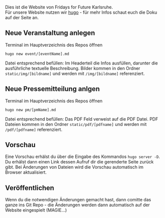 Dies ist die Website von Fridays for Future Karlsruhe.  
Für unsere Website nutzen wir [hugo](https://gohugo.io/) - für mehr Infos schaut euch die Doku auf der Seite an.

## Neue Veranstaltung anlegen
Terminal im Hauptverzeichnis des Repos öffnen
```
hugo new event/[eventName].md
```
Datei entsprechend befüllen: Im Headerteil die Infos ausfüllen, darunter die ausführliche textuelle Beschreibung.
Bilder kommen in den Ordner `static/img/[bildname]` und werden mit `/img/[bildname]` referenziert.

## Neue Pressemitteilung anlgen
Terminal im Hauptverzeichnis des Repos öffnen
```
hugo new pm/[pmName].md
```
Datei entsprechend befüllen: Das PDF Feld verweist auf die PDF Datei.
PDF Dateien kommen in den Ordner `static/pdf/[pdfname]` und werden mit `/pdf/[pdfname]` referenziert.

## Vorschau
Eine Vorschau erhälst du über die Eingabe des Kommandos `hugo server -D`.  
Du erhälst dann einen Link dessen Aufruf dir die gerenderte Seite zurück gibt. Bei Änderungen von Dateien wird die Vorschau automatisch im Browser aktualisiert.

## Veröffentlichen
Wenn du die notwendigen Änderungen gemacht hast, dann comitte das ganze ins Git Repo - die Änderungen werden dann automatisch auf der Website eingespielt (MAGIE...)